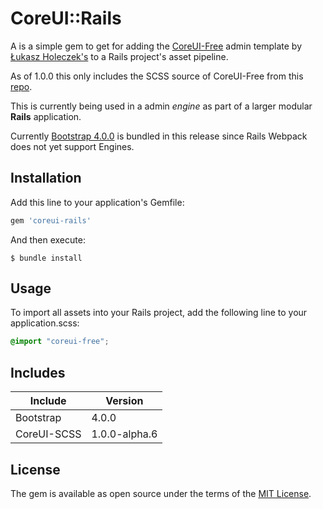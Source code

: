 # CoreUI::Rails

A is a simple gem to get for adding the [CoreUI-Free](http://coreui.io/index.html) admin template by [Łukasz Holeczek's](https://github.com/mrholek) to a Rails project's asset pipeline.

As of 1.0.0 this only includes the SCSS source of CoreUI-Free from this [repo](https://github.com/mrholek/CoreUI-SCSS).

This is currently being used in a admin *engine* as part of a larger modular **Rails** application.

Currently [Bootstrap 4.0.0](https://getbootstrap.com) is bundled in this release since Rails Webpack does not yet support Engines.

## Installation

Add this line to your application's Gemfile:

```ruby
gem 'coreui-rails'
```

And then execute:

    $ bundle install

## Usage

To import all assets into your Rails project, add the following line to your application.scss:

```scss
@import "coreui-free";
```

## Includes

| Include     | Version       |
| ----------- | ------------- |
| Bootstrap   | 4.0.0         |
| CoreUI-SCSS | 1.0.0-alpha.6 |

## License

The gem is available as open source under the terms of the [MIT License](https://opensource.org/licenses/MIT).
